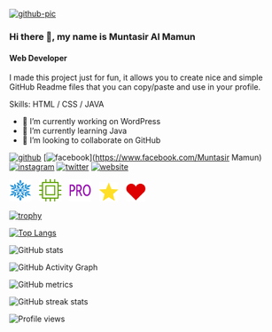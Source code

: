 <a href="https://ibb.co/3ffGVMj"><img src="https://i.ibb.co/tZZknxv/github-pic.png" alt="github-pic" border="0"></a>

### Hi there 👋, my name is Muntasir Al Mamun
#### Web Developer


I made this project just for fun, it allows you to create nice and simple GitHub Readme files that you can copy/paste and use in your profile.

Skills: HTML / CSS / JAVA

- 🔭 I’m currently working on WordPress 
- 🌱 I’m currently learning Java 
- 👯 I’m looking to collaborate on GitHub 


[<img src='https://cdn.jsdelivr.net/npm/simple-icons@3.0.1/icons/github.svg' alt='github' height='40'>](https://github.com/Muntasir-Mamun7)  [<img src='https://cdn.jsdelivr.net/npm/simple-icons@3.0.1/icons/facebook.svg' alt='facebook' height='40'>](https://www.facebook.com/Muntasir Mamun)  [<img src='https://cdn.jsdelivr.net/npm/simple-icons@3.0.1/icons/instagram.svg' alt='instagram' height='40'>](https://www.instagram.com/Morn07/)  [<img src='https://cdn.jsdelivr.net/npm/simple-icons@3.0.1/icons/twitter.svg' alt='twitter' height='40'>](https://twitter.com/Morn07)  [<img src='https://cdn.jsdelivr.net/npm/simple-icons@3.0.1/icons/icloud.svg' alt='website' height='40'>](resultinsiderbd.com)  

<a href='https://archiveprogram.github.com/'><img src='https://raw.githubusercontent.com/acervenky/animated-github-badges/master/assets/acbadge.gif' width='40' height='40'></a> <a href='https://docs.github.com/en/developers'><img src='https://raw.githubusercontent.com/acervenky/animated-github-badges/master/assets/devbadge.gif' width='40' height='40'></a> <a href='https://github.com/pricing'><img src='https://raw.githubusercontent.com/acervenky/animated-github-badges/master/assets/pro.gif' width='40' height='40'></a> <a href='https://stars.github.com/'><img src='https://raw.githubusercontent.com/acervenky/animated-github-badges/master/assets/starbadge.gif' width='35' height='35'></a> <a href='https://docs.github.com/en/github/supporting-the-open-source-community-with-github-sponsors'><img src='https://raw.githubusercontent.com/acervenky/animated-github-badges/master/assets/sponsorbadge.gif' width='35' height='35'></a> 

[![trophy](https://github-profile-trophy.vercel.app/?username=Muntasir-Mamun7)](https://github.com/ryo-ma/github-profile-trophy)

[![Top Langs](https://github-readme-stats.vercel.app/api/top-langs/?username=Muntasir-Mamun7)](https://github.com/anuraghazra/github-readme-stats)

![GitHub stats](https://github-readme-stats.vercel.app/api?username=Muntasir-Mamun7&show_icons=true)  

![GitHub Activity Graph](https://activity-graph.herokuapp.com/graph?username=Muntasir-Mamun7)  

![GitHub metrics](https://metrics.lecoq.io/Muntasir-Mamun7)  

![GitHub streak stats](https://streak-stats.demolab.com/?user=Muntasir-Mamun7)  

![Profile views](https://gpvc.arturio.dev/Muntasir-Mamun7)  
